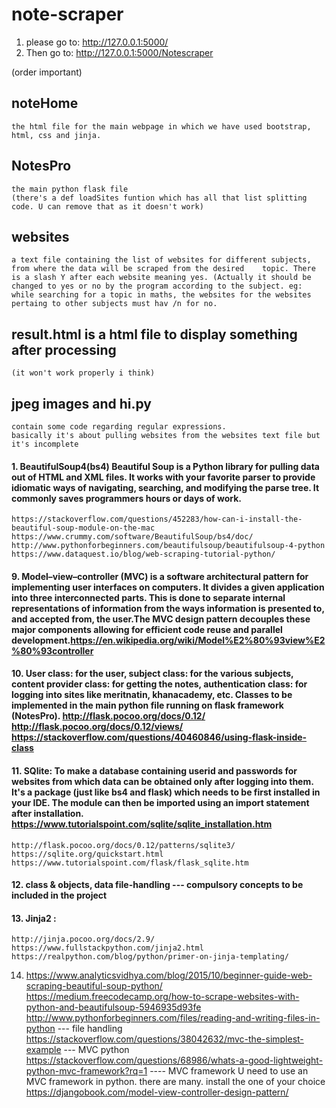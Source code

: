 # note-scraper #

1. please go to: http://127.0.0.1:5000/
2. Then go to: http://127.0.0.1:5000/Notescraper

(order important)

## noteHome ##
    the html file for the main webpage in which we have used bootstrap, html, css and jinja.

## NotesPro ##
    the main python flask file 
    (there's a def loadSites funtion which has all that list splitting code. U can remove that as it doesn't work)

## websites ##
    a text file containing the list of websites for different subjects, from where the data will be scraped from the desired    topic. There is a slash Y after each website meaning yes. (Actually it should be changed to yes or no by the program according to the subject. eg: while searching for a topic in maths, the websites for the websites pertaing to other subjects must hav /n for no.

## result.html is a html file to display something after processing ##
    (it won't work properly i think)


## jpeg images and hi.py ##
    contain some code regarding regular expressions. 
    basically it's about pulling websites from the websites text file but it's incomplete


####  1. BeautifulSoup4(bs4) Beautiful Soup is a Python library for pulling data out of HTML and XML files. It works with your favorite parser to provide idiomatic ways of navigating, searching, and modifying the parse tree. It commonly saves programmers hours or days of work. ###
	https://stackoverflow.com/questions/452283/how-can-i-install-the-beautiful-soup-module-on-the-mac
	https://www.crummy.com/software/BeautifulSoup/bs4/doc/
	http://www.pythonforbeginners.com/beautifulsoup/beautifulsoup-4-python
	https://www.dataquest.io/blog/web-scraping-tutorial-python/


####  9. Model–view–controller (MVC) is a software architectural pattern for implementing user interfaces on computers. It divides a given application into three interconnected parts. This is done to separate internal representations of information from the ways information is presented to, and accepted from, the user.The MVC design pattern decouples these major components allowing for efficient code reuse and parallel development.https://en.wikipedia.org/wiki/Model%E2%80%93view%E2%80%93controller 


####  10. User class: for the user, subject class: for the various subjects, content provider class: for getting the notes, authentication class: for logging into sites like meritnatin, khanacademy, etc. Classes to be implemented in the main python file running on flask framework (NotesPro). http://flask.pocoo.org/docs/0.12/   http://flask.pocoo.org/docs/0.12/views/   https://stackoverflow.com/questions/40460846/using-flask-inside-class     


####  11. SQlite: To make a database containing userid and passwords for websites from which data can be obtained only after logging into them. It's a package (just like bs4 and flask) which needs to be first installed in your IDE. The module can then be imported using an import statement after installation. https://www.tutorialspoint.com/sqlite/sqlite_installation.htm
	http://flask.pocoo.org/docs/0.12/patterns/sqlite3/     https://sqlite.org/quickstart.html      https://www.tutorialspoint.com/flask/flask_sqlite.htm


#### 12. class & objects, data file-handling ---  compulsory concepts to be included in the project


#### 13. Jinja2 :
	http://jinja.pocoo.org/docs/2.9/
    https://www.fullstackpython.com/jinja2.html
    https://realpython.com/blog/python/primer-on-jinja-templating/

14. https://www.analyticsvidhya.com/blog/2015/10/beginner-guide-web-scraping-beautiful-soup-python/
    https://medium.freecodecamp.org/how-to-scrape-websites-with-python-and-beautifulsoup-5946935d93fe
    http://www.pythonforbeginners.com/files/reading-and-writing-files-in-python  --- file handling
    https://stackoverflow.com/questions/38042632/mvc-the-simplest-example  --- MVC python
    https://stackoverflow.com/questions/68986/whats-a-good-lightweight-python-mvc-framework?rq=1 ---- MVC framework
    U need to use an MVC framework in python. there are many. install the one of your choice
    https://djangobook.com/model-view-controller-design-pattern/
    
